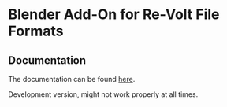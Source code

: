# Blender Add-On for Re-Volt File Formats

## Documentation

The documentation can be found [here](https://yethiel.github.io/re-volt-addon/).

Development version, might not work properly at all times.